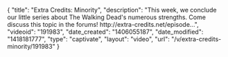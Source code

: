 {
    "title": "Extra Credits: Minority",
    "description": "This week, we conclude our little series about The Walking Dead's numerous strengths. Come discuss this topic in the forums! http:\/\/extra-credits.net\/episode...",
    "videoid": "191983",
    "date_created": "1406055187",
    "date_modified": "1418181777",
    "type": "captivate",
    "layout": "video",
    "url": "\/v\/extra-credits-minority\/191983"
}
